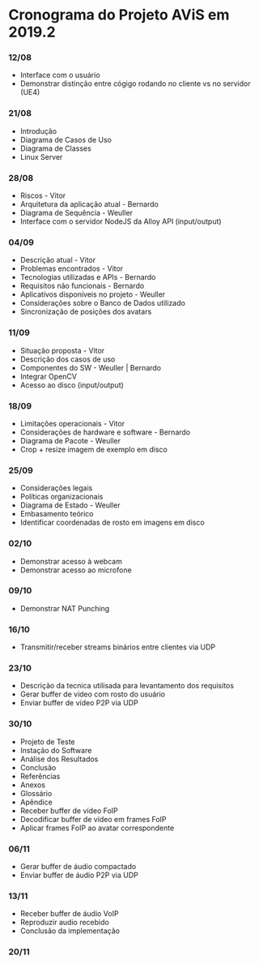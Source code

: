 # Cronograma do Projeto AViS em 2019.2

### 12/08
* Interface com o usuário
* Demonstrar distinção entre cógigo rodando no cliente vs no servidor (UE4)
### 21/08
* Introdução
* Diagrama de Casos de Uso
* Diagrama de Classes
* Linux Server
### 28/08
* Riscos - Vitor
* Arquitetura da aplicação atual - Bernardo
* Diagrama de Sequência - Weuller
* Interface com o servidor NodeJS da Alloy API (input/output)
### 04/09
* Descrição atual - Vitor
* Problemas encontrados - Vitor
* Tecnologias utilizadas e APIs - Bernardo
* Requisitos não funcionais - Bernardo
* Aplicativos disponíveis no projeto - Weuller
* Considerações sobre o Banco de Dados utilizado
* Sincronização de posições dos avatars
### 11/09
* Situação proposta - Vitor
* Descrição dos casos de uso
* Componentes do SW - Weuller | Bernardo
* Integrar OpenCV
* Acesso ao disco (input/output)
### 18/09
* Limitações operacionais - Vitor
* Considerações de hardware e software - Bernardo
* Diagrama de Pacote - Weuller
* Crop + resize imagem de exemplo em disco
### 25/09
* Considerações legais
* Políticas organizacionais
* Diagrama de Estado - Weuller
* Embasamento teórico
* Identificar coordenadas de rosto em imagens em disco
### 02/10
* Demonstrar acesso à webcam 
* Demonstrar acesso ao microfone
### 09/10
* Demonstrar NAT Punching
### 16/10
* Transmitir/receber streams binários entre clientes via UDP
### 23/10
* Descrição da tecnica utilisada para levantamento dos requisitos
* Gerar buffer de vídeo com rosto do usuário
* Enviar buffer de vídeo P2P via UDP
### 30/10
* Projeto de Teste
* Instação do Software
* Análise dos Resultados
* Conclusão
* Referências
* Anexos
* Glossário
* Apêndice
* Receber buffer de vídeo FoIP
* Decodificar buffer de vídeo em frames FoIP
* Aplicar frames FoIP ao avatar correspondente
### 06/11
* Gerar buffer de áudio compactado
* Enviar buffer de áudio P2P via UDP
### 13/11
* Receber buffer de áudio VoIP
* Reproduzir audio recebido
* Conclusão da implementação
### 20/11
